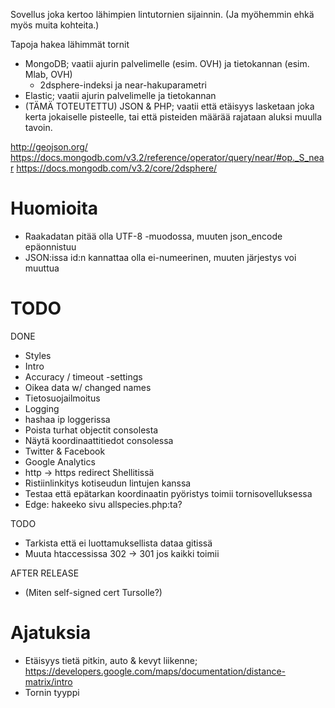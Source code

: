 
Sovellus joka kertoo lähimpien lintutornien sijainnin. (Ja myöhemmin ehkä myös muita kohteita.)

Tapoja hakea lähimmät tornit
- MongoDB; vaatii ajurin palvelimelle (esim. OVH) ja tietokannan (esim. Mlab, OVH)
	- 2dsphere-indeksi ja near-hakuparametri
- Elastic; vaatii ajurin palvelimelle ja tietokannan
- (TÄMÄ TOTEUTETTU) JSON & PHP; vaatii että etäisyys lasketaan joka kerta jokaiselle pisteelle, tai että pisteiden määrää rajataan aluksi muulla tavoin.

http://geojson.org/
https://docs.mongodb.com/v3.2/reference/operator/query/near/#op._S_near
https://docs.mongodb.com/v3.2/core/2dsphere/

Huomioita
=========

- Raakadatan pitää olla UTF-8 -muodossa, muuten json_encode epäonnistuu
- JSON:issa id:n kannattaa olla ei-numeerinen, muuten järjestys voi muuttua

TODO
====


DONE
- Styles
- Intro
- Accuracy / timeout -settings
- Oikea data w/ changed names
- Tietosuojailmoitus
- Logging
- hashaa ip loggerissa
- Poista turhat objectit consolesta
- Näytä koordinaattitiedot consolessa
- Twitter & Facebook
- Google Analytics
- http -> https redirect Shellitissä
- Ristiinlinkitys kotiseudun lintujen kanssa
- Testaa että epätarkan koordinaatin pyöristys toimii tornisovelluksessa
- Edge: hakeeko sivu allspecies.php:ta?

TODO
- Tarkista että ei luottamuksellista dataa gitissä
- Muuta htaccessissa 302 -> 301 jos kaikki toimii

AFTER RELEASE
- (Miten self-signed cert Tursolle?)


Ajatuksia
=========

- Etäisyys tietä pitkin, auto & kevyt liikenne; https://developers.google.com/maps/documentation/distance-matrix/intro
- Tornin tyyppi


